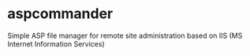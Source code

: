 aspcommander
============

Simple ASP file manager for remote site administration based on IIS (MS Internet Information Services)
